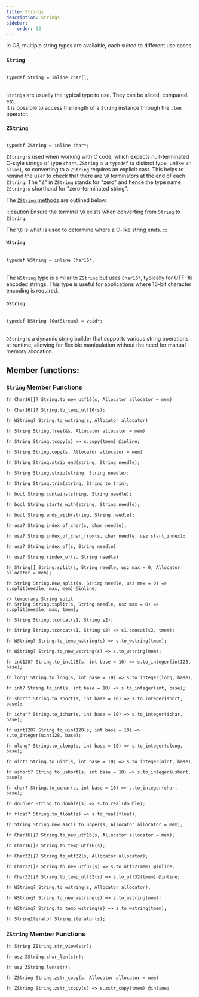 ```yaml
---
title: Strings
description: Strings
sidebar:
    order: 62
---
```

In C3, multiple string types are available, each suited to different use cases.

### `String`

```c3

typedef String = inline char[];

```
\
`String`s are usually the typical type to use. They can be sliced, compared, etc. \
It is possible to access the length of a `String` instance through the `.len` operator.


### `ZString`

```c3

typedef ZString = inline char*;
```


`ZString` is used when working with C code, which expects null-terminated C-style strings of type `char*`.
`ZString` is a `typedef` (a distinct type, unlike an `alias`), so converting to a `ZString` requires an explicit cast. This helps to remind the user to check that there are `\0` terminators at the end of each `ZString`. The "Z" in `ZString` stands for "zero" and hence the type name `ZString` is shorthand for "zero-terminated string".

The [`ZString` methods](#zstring-member-functions) are outlined below.

:::caution
Ensure the terminal `\0` exists when converting from `String` to `ZString`.

The `\0` is what is used to determine where a C-like string ends.
:::

#### `WString`

```c3

typedef WString = inline Char16*;
```

\
The `WString` type is similar to `ZString` but uses `Char16*`, typically for UTF-16 encoded strings. This type is useful for applications where 16-bit character encoding is required.

#### `DString`

```c3

typedef DString (OutStream) = void*;
```

\
`DString` is a dynamic string builder that supports various string operations at runtime, allowing for flexible manipulation without the need for manual memory allocation.

## Member functions:

### `String` Member Functions

```c3
fn Char16[]? String.to_new_utf16(s, Allocator allocator = mem)
```

```c3
fn Char16[]? String.to_temp_utf16(s);
```

```c3
fn WString? String.to_wstring(s, Allocator allocator)
```

```c3 implementation
fn String String.free(&s, Allocator allocator = mem)
```

```c3 implementation
fn String String.tcopy(s) => s.copy(tmem) @inline;
```

```c3 implementation
fn String String.copy(s, Allocator allocator = mem)
```

```c3 implementation
fn String String.strip_end(string, String needle);
```

```c3 implementation
fn String String.strip(string, String needle);
```

```c3 implementation
fn String String.trim(string, String to_trim);
```

```c3 implementation
fn bool String.contains(string, String needle);
```

```c3 implementation
fn bool String.starts_with(string, String needle);
```

```c3 implementation
fn bool String.ends_with(string, String needle);
```
```c3 implementation
fn usz? String.index_of_char(s, char needle);
```

```c3 implementation
fn usz? String.index_of_char_from(s, char needle, usz start_index);
```

```c3 implementation
fn usz? String.index_of(s, String needle)
```

```c3
fn usz? String.rindex_of(s, String needle)
```

```c3 implementation
fn String[] String.split(s, String needle, usz max = 0, Allocator allocator = mem);
```

```c3 implementation
fn String String.new_split(s, String needle, usz max = 0) => s.split(needle, max, mem) @inline;
```

```c3 implementation
// temporary String split
fn String String.tsplit(s, String needle, usz max = 0) => s.split(needle, max, tmem);
```

```c3 implementation
fn String String.tconcat(s1, String s2);
```

```c3 implementation
fn String String.tconcat(s1, String s2) => s1.concat(s2, tmem);
```
```c3 implementation
fn WString? String.to_temp_wstring(s) => s.to_wstring(tmem);
```
```c3 implementation
fn WString? String.to_new_wstring(s) => s.to_wstring(mem);
```
```c3 implementation
fn int128? String.to_int128(s, int base = 10) => s.to_integer(int128, base);
```
```c3 implementation
fn long? String.to_long(s, int base = 10) => s.to_integer(long, base);
```
```c3 implementation
fn int? String.to_int(s, int base = 10) => s.to_integer(int, base);
```
```c3 implementation
fn short? String.to_short(s, int base = 10) => s.to_integer(short, base);
```
```c3 implementation
fn ichar? String.to_ichar(s, int base = 10) => s.to_integer(ichar, base);
```
```c3 implementation
fn uint128? String.to_uint128(s, int base = 10) => s.to_integer(uint128, base);
```
```c3 implementation
fn ulong? String.to_ulong(s, int base = 10) => s.to_integer(ulong, base);
```
```c3 implementation
fn uint? String.to_uint(s, int base = 10) => s.to_integer(uint, base);
```
```c3 implementation
fn ushort? String.to_ushort(s, int base = 10) => s.to_integer(ushort, base);
```
```c3 implementation
fn char? String.to_uchar(s, int base = 10) => s.to_integer(char, base);
```
```c3 implementation
fn double? String.to_double(s) => s.to_real(double);
```
```c3 implementation
fn float? String.to_float(s) => s.to_real(float);
```
```c3 implementation
fn String String.new_ascii_to_upper(s, Allocator allocator = mem);
```

```c3 implementation
fn Char16[]? String.to_new_utf16(s, Allocator allocator = mem);
```

```c3 implementation
fn Char16[]? String.to_temp_utf16(s);
```

```c3 implementation
fn Char32[]? String.to_utf32(s, Allocator allocator);
```

```c3 implementation
fn Char32[]? String.to_new_utf32(s) => s.to_utf32(mem) @inline;
```

```c3 implementation
fn Char32[]? String.to_temp_utf32(s) => s.to_utf32(tmem) @inline;
```

```c3 implementation
fn WString? String.to_wstring(s, Allocator allocator);
```

```c3
fn WString? String.to_new_wstring(s) => s.to_wstring(mem);
```
```c3
fn WString? String.to_temp_wstring(s) => s.to_wstring(tmem);
```
```c3
fn StringIterator String.iterator(s);
```

### `ZString` Member Functions

```c3 implementation
fn String ZString.str_view(str);
```

```c3 implementation
fn usz ZString.char_len(str);
```

```c3 implementation
fn usz ZString.len(str);

```
```c3 implementation
fn ZString String.zstr_copy(s, Allocator allocator = mem)
```
```c3 implementation
fn ZString String.zstr_tcopy(s) => s.zstr_copy(tmem) @inline;
```
